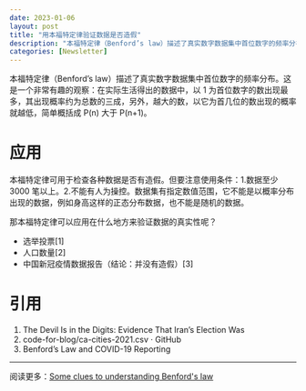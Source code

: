 ```yaml
---
date: 2023-01-06
layout: post
title: "用本福特定律验证数据是否造假"
description: "本福特定律（Benford’s law）描述了真实数字数据集中首位数字的频率分布。这是一个非常有趣的观察：在实际生活得出的数据中，以 1 为首位数字的数出现最多，其出现概率约为总数的三成，另外，越大的数，以它为首几位的数出现的概率就越低，简单概括成 P(n) 大于 P(n+1)。"
categories: [Newsletter]
---
```


本福特定律（Benford’s law）描述了真实数字数据集中首位数字的频率分布。这是一个非常有趣的观察：在实际生活得出的数据中，以 1 为首位数字的数出现最多，其出现概率约为总数的三成，另外，越大的数，以它为首几位的数出现的概率就越低，简单概括成 P(n) 大于 P(n+1)。

# 应用

本福特定律可用于检查各种数据是否有造假。但要注意使用条件：1.数据至少 3000 笔以上。2.不能有人为操控。数据集有指定数值范围，它不能是以概率分布出现的数据，例如身高这样的正态分布数据，也不能是随机的数据。

那本福特定律可以应用在什么地方来验证数据的真实性呢？

* 选举投票[1]
* 人口数量[2]
* 中国新冠疫情数据报告（结论：并没有造假）[3]

# 引用

1. The Devil Is in the Digits: Evidence That Iran’s Election Was
2. code-for-blog/ca-cities-2021.csv · GitHub
3. Benford’s Law and COVID-19 Reporting

***

阅读更多：[Some clues to understanding Benford's law](https://eli.thegreenplace.net/2022/some-clues-to-understanding-benfords-law/)
